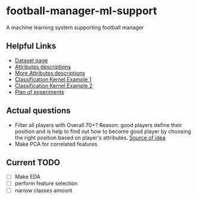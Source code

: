 # football-manager-ml-support

A machine learning system supporting football manager

## Helpful Links

- [Dataset page](https://www.kaggle.com/karangadiya/fifa19)
- [Attributes descriptions](https://www.fifplay.com/encyclopedia/player-attributes/)
- [More Attributes descriptions](https://www.fifauteam.com/fifa-19-attributes-guide/)
- [Classification Kernel Example 1](https://www.kaggle.com/zwzzhong/position-classification-for-fifa-19-players)
- [Classification Kernel Example 2](https://www.kaggle.com/ap1495/fifa-19-classification-regression)
- [Plan of experiments](https://github.com/mikitachab/football-manager-ml-support/blob/master/experiments_plan.md)

## Actual questions

- Filter all players with Overall 70+? Reason: good players define their position and is help to find out how to become good player by choosing the right position based on player's attributes. [Source of idea](https://www.kaggle.com/zwzzhong/position-classification-for-fifa-19-players#Choose-players-with-more-than-70-overall-rating)
- Make PCA for correlated features

## Current TODO

- [ ] Make EDA
- [ ] perform feature selection
- [ ] narrow classes amount
